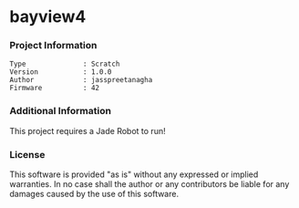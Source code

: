 bayview4
================



### Project Information
```
Type              : Scratch
Version           : 1.0.0
Author            : jasspreetanagha
Firmware          : 42
```

### Additional Information
This project requires a Jade Robot to run!

### License
This software is provided "as is" without any expressed or implied warranties.  In no case shall the author or any contributors be liable for any damages caused by the use of this software.

